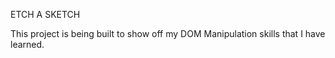 ETCH A SKETCH

This project is being built to show off my DOM Manipulation skills that I have learned.